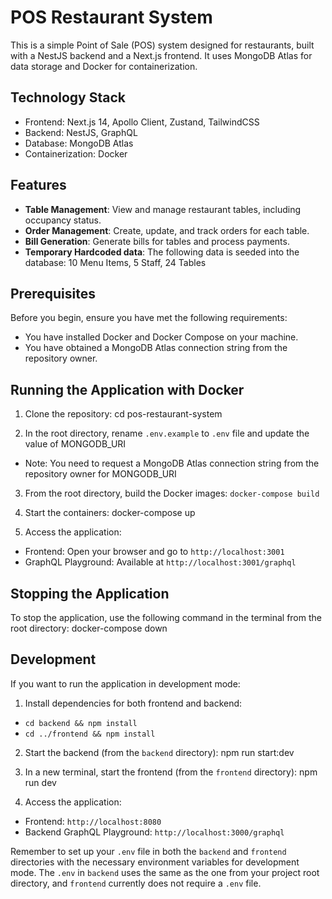 # POS Restaurant System

This is a simple Point of Sale (POS) system designed for restaurants, built with a NestJS backend and a Next.js frontend. It uses MongoDB Atlas for data storage and Docker for containerization.

## Technology Stack

- Frontend: Next.js 14, Apollo Client, Zustand, TailwindCSS
- Backend: NestJS, GraphQL
- Database: MongoDB Atlas
- Containerization: Docker

## Features

- **Table Management**: View and manage restaurant tables, including occupancy status.
- **Order Management**: Create, update, and track orders for each table.
- **Bill Generation**: Generate bills for tables and process payments.
- **Temporary Hardcoded data**: The following data is seeded into the database: 10 Menu Items, 5 Staff, 24 Tables

## Prerequisites

Before you begin, ensure you have met the following requirements:
- You have installed Docker and Docker Compose on your machine.
- You have obtained a MongoDB Atlas connection string from the repository owner.

## Running the Application with Docker

1. Clone the repository:
cd pos-restaurant-system

2. In the root directory, rename `.env.example` to `.env` file and update the value of MONGODB_URI
- Note: You need to request a MongoDB Atlas connection string from the repository owner for MONGODB_URI

3. From the root directory, build the Docker images:
  `docker-compose build`

4. Start the containers:
docker-compose up

5. Access the application:
- Frontend: Open your browser and go to `http://localhost:3001`
- GraphQL Playground: Available at `http://localhost:3001/graphql`

## Stopping the Application

To stop the application, use the following command in the terminal from the root directory:
docker-compose down

## Development

If you want to run the application in development mode:

1. Install dependencies for both frontend and backend:
- `cd backend && npm install`
- `cd ../frontend && npm install`

2. Start the backend (from the `backend` directory):
npm run start:dev

3. In a new terminal, start the frontend (from the `frontend` directory):
npm run dev

4. Access the application:
- Frontend: `http://localhost:8080`
- Backend GraphQL Playground: `http://localhost:3000/graphql`

Remember to set up your `.env` file in both the `backend` and `frontend` directories with the necessary environment variables for development mode. The `.env` in `backend` uses the same as the one from your project root directory, and `frontend` currently does not require a `.env` file. 